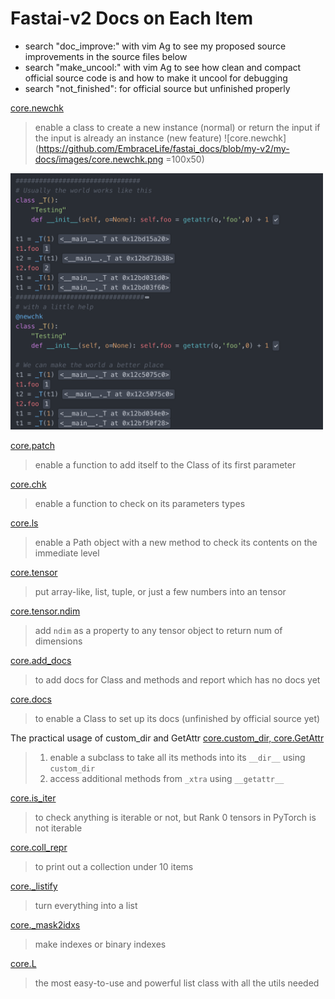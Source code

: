 # Fastai-v2 Docs on Each Item

- search "doc_improve:" with vim Ag to see my proposed source improvements in the source files below
- search "make_uncool:" with vim Ag to see how clean and compact official source code is and how to make it uncool for debugging
- search "not_finished": for official source but unfinished properly

[core.newchk](https://github.com/EmbraceLife/fastai_docs/blob/my-v2/my-docs/core.newchk.py)
> enable a class to create a new instance (normal) or return the input if the input is already an instance (new feature)
![core.newchk](https://github.com/EmbraceLife/fastai_docs/blob/my-v2/my-docs/images/core.newchk.png =100x50)

<img src="https://github.com/EmbraceLife/fastai_docs/blob/my-v2/my-docs/images/core.newchk.png" alt="drawing" width="500"/>

[core.patch](https://github.com/EmbraceLife/fastai_docs/blob/my-v2/my-docs/core.patch.py)
> enable a function to add itself to the Class of its first parameter

[core.chk](https://github.com/EmbraceLife/fastai_docs/blob/my-v2/my-docs/core.chk.py)
> enable a function to check on its parameters types

[core.ls](https://github.com/EmbraceLife/fastai_docs/blob/my-v2/my-docs/core.ls.py)
> enable a Path object with a new method to check its contents on the immediate level

[core.tensor](https://github.com/EmbraceLife/fastai_docs/blob/my-v2/my-docs/core.tensor.py)
> put array-like, list, tuple, or just a few numbers into an tensor

[core.tensor.ndim](https://github.com/EmbraceLife/fastai_docs/blob/my-v2/my-docs/core.tensor.ndim.py)
> add `ndim` as a property to any tensor object to return num of dimensions

[core.add_docs](https://github.com/EmbraceLife/fastai_docs/blob/my-v2/my-docs/core.add_docs.py)
> to add docs for Class and methods and report which has no docs yet

[core.docs](https://github.com/EmbraceLife/fastai_docs/blob/my-v2/my-docs/core.docs.py)
> to enable a Class to set up its docs (unfinished by official source yet)

The practical usage of custom_dir and GetAttr
[core.custom_dir, core.GetAttr](https://github.com/EmbraceLife/fastai_docs/blob/my-v2/my-docs/core.getattr.py)
> 1. enable a subclass to take all its methods into its `__dir__` using `custom_dir`
> 2. access additional methods from `_xtra` using `__getattr__`

[core.is_iter](https://github.com/EmbraceLife/fastai_docs/blob/my-v2/my-docs/core.is_iter.py)
> to check anything is iterable or not, but Rank 0 tensors in PyTorch is not iterable

[core.coll_repr](https://github.com/EmbraceLife/fastai_docs/blob/my-v2/my-docs/core.coll_repr.py)
> to print out a collection under 10 items

[core._listify](https://github.com/EmbraceLife/fastai_docs/blob/my-v2/my-docs/core._listify.py)
> turn everything into a list

[core._mask2idxs](https://github.com/EmbraceLife/fastai_docs/blob/my-v2/my-docs/core._mask2idxs.py)
> make indexes or binary indexes

[core.L](https://github.com/EmbraceLife/fastai_docs/blob/my-v2/my-docs/core.L.py)
> the most easy-to-use and powerful list class with all the utils needed
